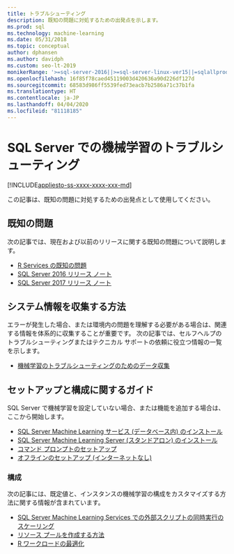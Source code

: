 ```yaml
---
title: トラブルシューティング
description: 既知の問題に対処するための出発点を示します。
ms.prod: sql
ms.technology: machine-learning
ms.date: 05/31/2018
ms.topic: conceptual
author: dphansen
ms.author: davidph
ms.custom: seo-lt-2019
monikerRange: '>=sql-server-2016||>=sql-server-linux-ver15||=sqlallproducts-allversions'
ms.openlocfilehash: 16f85f78caed45119003d420636a90d226df127d
ms.sourcegitcommit: 68583d986ff5539fed73eacb7b2586a71c37b1fa
ms.translationtype: HT
ms.contentlocale: ja-JP
ms.lasthandoff: 04/04/2020
ms.locfileid: "81118185"
---
```

# <a name="troubleshoot-machine-learning-in-sql-server"></a>SQL Server での機械学習のトラブルシューティング
[!INCLUDE[appliesto-ss-xxxx-xxxx-xxx-md](../includes/appliesto-ss-xxxx-xxxx-xxx-md.md)]

この記事は、既知の問題に対処するための出発点として使用してください。

## <a name="known-issues"></a>既知の問題

次の記事では、現在および以前のリリースに関する既知の問題について説明します。

+ [R Services の既知の問題](../machine-learning/known-issues-for-sql-server-machine-learning-services.md)
+ [SQL Server 2016 リリース ノート](../sql-server/sql-server-2016-release-notes.md)
+ [SQL Server 2017 リリース ノート](../sql-server/sql-server-2017-release-notes.md)

## <a name="how-to-gather-system-information"></a>システム情報を収集する方法

エラーが発生した場合、または環境内の問題を理解する必要がある場合は、関連する情報を体系的に収集することが重要です。 次の記事では、セルフヘルプのトラブルシューティングまたはテクニカル サポートの依頼に役立つ情報の一覧を示します。

+ [機械学習のトラブルシューティングのためのデータ収集](data-collection-ml-troubleshooting-process.md)

## <a name="setup-and-configuration-guides"></a>セットアップと構成に関するガイド

SQL Server で機械学習を設定していない場合、または機能を追加する場合は、ここから開始します。

+ [SQL Server Machine Learning サービス (データベース内) のインストール](install/sql-machine-learning-services-windows-install.md)
+ [SQL Server Machine Learning Server (スタンドアロン) のインストール](install/sql-machine-learning-standalone-windows-install.md)
+ [コマンド プロンプトのセットアップ](install/sql-ml-component-commandline-install.md)
+ [オフラインのセットアップ (インターネットなし)](install/sql-ml-component-install-without-internet-access.md)

### <a name="configuration"></a>構成

次の記事には、既定値と、インスタンスの機械学習の構成をカスタマイズする方法に関する情報が含まれています。

+ [SQL Server Machine Learning Services での外部スクリプトの同時実行のスケーリング](administration/scale-concurrent-execution-external-scripts.md)   
+ [リソース プールを作成する方法](administration/create-external-resource-pool.md)
+ [R ワークロードの最適化](r/operationalizing-your-r-code.md)
